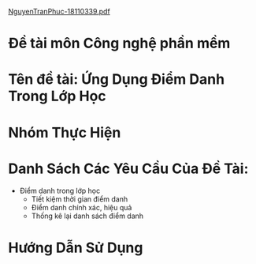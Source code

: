 [NguyenTranPhuc-18110339.pdf](https://github.com/Nguyen-Tran-Phuc/Software-project-management/files/6142611/NguyenTranPhuc-18110339.pdf)
# Đề tài môn Công nghệ phần mềm
# Tên đề tài: Ứng Dụng Điểm Danh Trong Lớp Học
# Nhóm Thực Hiện

# Danh Sách Các Yêu Cầu Của Đề Tài:
+ Điểm danh trong lớp học
    + Tiết kiệm thời gian điểm danh
    + Điểm danh chính xác, hiệu quả
    + Thống kê lại danh sách điểm danh

# Hướng Dẫn Sử Dụng
